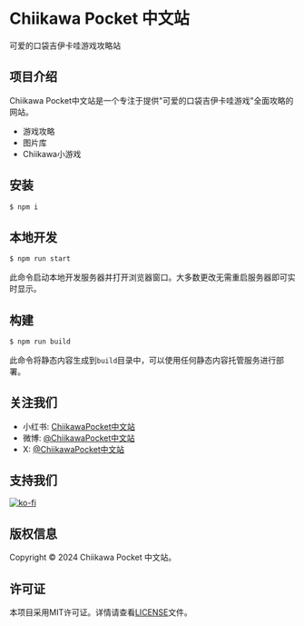 # Chiikawa Pocket 中文站

可爱的口袋吉伊卡哇游戏攻略站

## 项目介绍

Chiikawa Pocket中文站是一个专注于提供"可爱的口袋吉伊卡哇游戏"全面攻略的网站。

- 游戏攻略
- 图片库
- Chiikawa小游戏


## 安装

```bash
$ npm i 
```

## 本地开发

```bash
$ npm run start
```

此命令启动本地开发服务器并打开浏览器窗口。大多数更改无需重启服务器即可实时显示。

## 构建

```bash
$ npm run build
```

此命令将静态内容生成到`build`目录中，可以使用任何静态内容托管服务进行部署。

## 关注我们

- 小红书: [ChiikawaPocket中文站](https://www.xiaohongshu.com/user/profile/672a1000000000001d02cec6)
- 微博: [@ChiikawaPocket中文站](https://weibo.com/chiikawapocket)
- X: [@ChiikawaPocket中文站](https://x.com/chiikawa_pocket)

## 支持我们

[![ko-fi](https://ko-fi.com/img/githubbutton_sm.svg)](https://ko-fi.com/selenium39)

## 版权信息

Copyright © 2024 Chiikawa Pocket 中文站。

## 许可证

本项目采用MIT许可证。详情请查看[LICENSE](LICENSE)文件。
